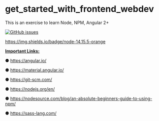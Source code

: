 # get_started_with_frontend_webdev
This is an exercise to learn Node, NPM, Angular 2+

<a href="https://github.com/chaurasia-namrata/get_started_with_frontend_webdev/issues">
        <img alt="GitHub issues" src="https://img.shields.io/github/issues/chaurasia-namrata/get_started_with_frontend_webdev"></a>

<a href="https://img.shields.io/static/v1?label=node&message=14.15.5&color=orange"></a>


<a href="https://img.shields.io/badge/node-14.15.5-orange"></a>

https://img.shields.io/badge/node-14.15.5-orange

<b><u>Important Links:</u></b>

● https://angular.io/

● https://material.angular.io/

● https://git-scm.com/

● https://nodejs.org/en/

● https://nodesource.com/blog/an-absolute-beginners-guide-to-using-npm/

● https://sass-lang.com/
